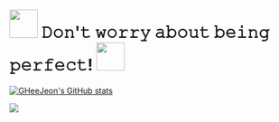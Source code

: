 # <img src="https://user-images.githubusercontent.com/47032054/185353961-c6cd27b3-0440-4522-86a0-30a49bc4e98c.gif" width="50"> 𝙳𝚘𝚗'𝚝 𝚠𝚘𝚛𝚛𝚢 𝚊𝚋𝚘𝚞𝚝 𝚋𝚎𝚒𝚗𝚐 𝚙𝚎𝚛𝚏𝚎𝚌𝚝! <img src="https://user-images.githubusercontent.com/47032054/185353961-c6cd27b3-0440-4522-86a0-30a49bc4e98c.gif" width="50">

[![GHeeJeon's GitHub stats](https://github-readme-stats.vercel.app/api?username=GHeeJeon&show_icons=true&title_color=EF296A&text_color=EF296A&icon_color=FFE423&bg_color=90,FEAED6,FEAED6,A42357,&border_color=A42357&border_radius=25&)](https://github.com/GHeeJeon/GHeeJeon "GitHub stats card Kirby eddition")

![](https://github.com/GHeeJeon/snk/raw/output/github-contribution-grid-snake.svg)

<!--
![header](https://capsule-render.vercel.app/api?type=waving&color=FEAED6&height=300&section=header&text=𝙳𝚘𝚗'𝚝+𝚠𝚘𝚛𝚛𝚢+𝚊𝚋𝚘𝚞𝚝+𝚋𝚎𝚒𝚗𝚐+𝚙𝚎𝚛𝚏𝚎𝚌𝚝!&fontSize=45&fontColor=ffffff)

[![GHeeJeon's GitHub stats](https://github-readme-stats.vercel.app/api?username=GHeeJeon&show_icons=true&title_color=0047A0&text_color=000000&icon_color=CC303B&bg_color=FFFFFF&)](https://github.com/GHeeJeon/GHeeJeon "GitHub stats card Korean flag eddition")
**GHeeJeon/GheeJeon** is a ✨ _special_ ✨ repository because its `README.md` (this file) appears on your GitHub profile.

Here are some ideas to get you started:

- 🔭 I’m currently working on ...
- 🌱 I’m currently learning ...
- 👯 I’m looking to collaborate on ...
- 🤔 I’m looking for help with ...
- 💬 Ask me about ...
- 📫 How to reach me: ...
- 😄 Pronouns: ...
- ⚡ Fun fact: ...
-->
